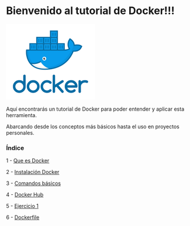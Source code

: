 # Bienvenido al tutorial de Docker!!!
[![Docker](/img/Docker.png)](https://www.docker.com/)

Aquí encontrarás un tutorial de Docker para poder entender y aplicar esta herramienta.

Abarcando desde los conceptos más básicos hasta el uso en proyectos personales.

### Índice
1 - [Que es Docker](/1-Que%20es%20Docker/)

2 - [Instalación Docker](/2-Instalación%20Docker/)

3 - [Comandos básicos](/3-Comandos%20básicos/)

4 - [Docker Hub](/4-Docker%20Hub/)

5 - [Ejercicio 1](/5-Ejercicio%201/)

6 - [Dockerfile](/6-Dockerfile/)